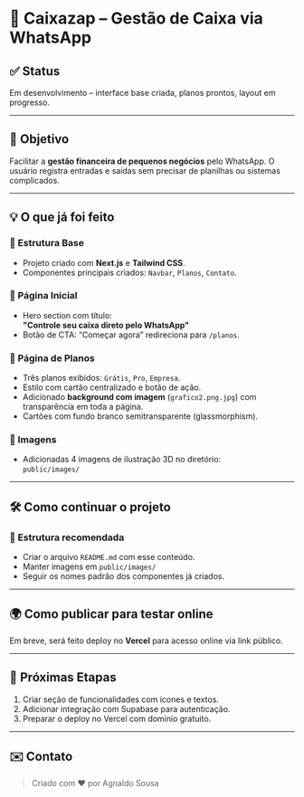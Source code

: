 # 📲 Caixazap – Gestão de Caixa via WhatsApp

## ✅ Status
Em desenvolvimento – interface base criada, planos prontos, layout em progresso.

---

## 🎯 Objetivo
Facilitar a **gestão financeira de pequenos negócios** pelo WhatsApp. O usuário registra entradas e saídas sem precisar de planilhas ou sistemas complicados.

---

## 💡 O que já foi feito

### 🔹 Estrutura Base
- Projeto criado com **Next.js** e **Tailwind CSS**.
- Componentes principais criados: `Navbar`, `Planos`, `Contato`.

### 🔹 Página Inicial
- Hero section com título:  
  **"Controle seu caixa direto pelo WhatsApp"**
- Botão de CTA: “Começar agora” redireciona para `/planos`.

### 🔹 Página de Planos
- Três planos exibidos: `Grátis`, `Pro`, `Empresa`.
- Estilo com cartão centralizado e botão de ação.
- Adicionado **background com imagem** (`grafico2.png.jpg`) com transparência em toda a página.
- Cartões com fundo branco semitransparente (glassmorphism).

### 🔹 Imagens
- Adicionadas 4 imagens de ilustração 3D no diretório:  
  `public/images/`

---

## 🛠️ Como continuar o projeto

### 📁 Estrutura recomendada
- Criar o arquivo `README.md` com esse conteúdo.
- Manter imagens em `public/images/`
- Seguir os nomes padrão dos componentes já criados.

---

## 🌍 Como publicar para testar online

Em breve, será feito deploy no **Vercel** para acesso online via link público.

---

## 🚧 Próximas Etapas

1. Criar seção de funcionalidades com ícones e textos.
2. Adicionar integração com Supabase para autenticação.
3. Preparar o deploy no Vercel com domínio gratuito.

---

## ✉️ Contato

> Criado com ❤️ por Agnaldo Sousa
